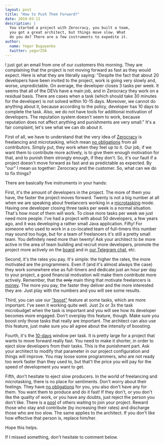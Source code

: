 ```yaml
---
layout: post
title: "How to Push Them Forward?"
date: 2019-03-12
description: |
  You started a project with Zerocracy, you built a team,
  you got a great architect, but things move slow. What
  do you do? There are a few instruments to expedite it.
author:
  name: Yegor Bugayenko
  twitter: yegor256
---
```


I just got an email from one of our customers this morning. They are
complaining that the project is not moving forward as fast as they would
expect. Here is what they are literally saying: "Despite the fact that
about 20 developers have been invited to the project, work is going very
slowly and, worse, unpredictable. On average, the developer
closes 3 tasks per week. It seems that all of the DEVs have a main job,
and in Zerocracy they work on a residual basis. There are cases when
a task (which should take 30 minutes for the developer) is not solved
within 10-15 days. Moreover, we cannot do anything about it,
because according to the policy, developer has 10 days to complete
the task. Also, we do not have tools for additional motivation of
developers. The reputation system doesn't seem to work, because
reputation does not affect anything and punishments are very small."
It's a fair complaint, let's see what we can do about it.

<!--more-->

First of all, we have to understand that the very idea of [Zerocracy](https://www.zerocracy.com) is
freelancing and microtasking, which mean [no obligations](https://www.yegor256.com/2014/04/13/no-obligations-principle.html)
from all contributors. Simply put, they work when they feel up to it. Our job,
if we want them to contribute more actively, is to give them enough motivation
for that, and to punish them strongly enough, if they don't. So, it's our fault if
a project doesn't move forward as fast and as predictable as expected. By "our"
I mean us together: Zerocracy and the customer. So, what can we do to fix things?

There are basically five instruments in your hands:

First, it's the amount of developers in the project. The more of them you have,
the faster the project moves forward. Twenty is not a big number at all when
we are speaking about freelancers working in a [microtasking](https://www.yegor256.com/2017/11/28/microtasking.html)
mode. Having one
developer closing three tasks per week is a normal situation. That's how most
of them will work. To close more tasks per week we just need more people.
I've had a project with about 50 developers, a few years ago, and it was developing
a rather small Java application. Fifty! For someone who used to work in a
co-located team of full-timers this number may sound too huge, but for a team
of freelancers it's still a pretty small team. You definitely need more than twenty!
Ask your architect to be more active in the area of team building and recruit
more developers, promote the project more actively on the
[board](https://www.0crat.com/board) and in [our Telegram chat](https://t.me/zerocracy), etc.

Second, it's the rates you pay. It's simple: the higher the rates, the more motivated
are the programmers. Even if (and it's almost always the case) they work somewhere else
as full-timers and dedicate just an hour per day to your project,
a good financial motivation will make them contribute more actively.
Remember, that the <del>only</del> main thing that motivate freelancers is
[money](https://www.yegor256.com/2014/09/24/why-monetary-awards-dont-work.html).
The more you pay, the faster they deliver and the more interested they are.
Just play with the numbers and you will see some results.

Third, you can use our ["boost"](http://www.zerocracy.com/policy.html#5)
feature at some tasks, which are more important.
I've seen it working quite well. Just 2x or 3x the task microbudget when
the task is important and you will see how its developer becomes more engaged.
Don't overplay this feature, though. Make sure you boost only those tasks
that really are important. The architect can also use this feature, just make
sure you all agree about the intensity of boosting.

Fourth, it's the [10-days](http://www.zerocracy.com/policy.html#8) window per task.
It is pretty large for a project that wants to move forward really fast. You need to
make it shorter, in order to eject slow developers from their tasks. This is
the punishment part. Ask your architect to modify that parameter in our
project configuration and things will improve. You may loose some programmers,
who are not ready too work faster than they used to, but that't the price
you will pay for the speed of development you want to get.

Fifth, don't hesitate to eject slow producers. In the world of freelancing
and microtasking, there is no place for sentiments. Don't worry about their
feelings. They have [no obligations](https://www.yegor256.com/2014/04/13/no-obligations-principle.html)
for you, you also don't have any for them.
You want them to produce and do it fast! If they don't, or you don't like
the quality of work, or you have any doubts, just reject the person you don't like.
There is a [pool](https://www.0crat/team) of others waiting to join your project. Reward those who stay
and contribute (by increasing their rates) and discharge those who are too slow.
The same applies to the architect. If you don't like how effective that person is,
replace him/her.

Hope this helps.

If I missed something, don't hesitate to comment below.
